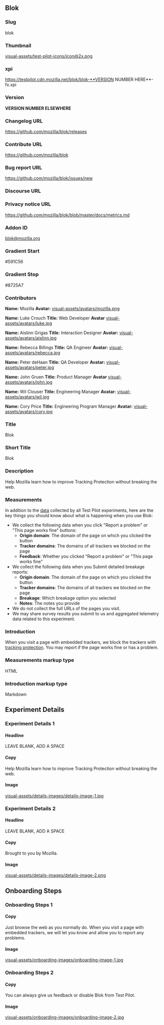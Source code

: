 ## Blok

### Slug
blok

### Thumbnail
[visual-assets/test-pilot-icons/icon@2x.png](visual-assets/test-pilot-icons/icon@2x.png)

### xpi
https://testpilot.cdn.mozilla.net/blok/blok-**VERSION NUMBER HERE**-fx.xpi

### Version
**VERSION NUMBER ELSEWHERE**

### Changelog URL
https://github.com/mozilla/blok/releases

### Contribute URL
https://github.com/mozilla/blok

### Bug report URL
https://github.com/mozilla/blok/issues/new

### Discourse URL


### Privacy notice URL
https://github.com/mozilla/blok/blob/master/docs/metrics.md

### Addon ID
blok@mozilla.org

### Gradient Start
#591C56

### Gradient Stop
#8725A7

### Contributors

**Name:** Mozilla
**Avatar:** [visual-assets/avatars/mozilla.png](visual-assets/avatars/mozilla.png)  

**Name:** Luke Crouch
**Title:** Web Developer
**Avatar** [visual-assets/avatars/luke.jpg](visual-assets/avatars/luke.jpg)  

**Name:** Aislinn Grigas
**Title:** Interaction Designer
**Avatar:** [visual-assets/avatars/aislinn.jpg](visual-assets/avatars/aislinn.jpg)

**Name:** Rebecca Billings
**Title:** QA Engineer
**Avatar:** [visual-assets/avatars/rebecca.jpg](visual-assets/avatars/rebecca.jpg)

**Name:** Peter deHaan
**Title:** QA Developer
**Avatar:** [visual-assets/avatars/peter.jpg](visual-assets/avatars/peter.jpg)

**Name:** John Gruen
**Title:** Product Manager
**Avatar** [visual-assets/avatars/john.jpg](visual-assets/avatars/john.jpg)  

**Name:** Wil Clouser
**Title:** Engineering Manager
**Avatar:** [visual-assets/avatars/wil.jpg](visual-assets/avatars/wil.jpg)

**Name:** Cory Price
**Title:** Engineering Program Manager
**Avatar:** [visual-assets/avatars/cory.jpg](visual-assets/avatars/cory.jpg)

### Title
Blok

### Short Title
Blok

### Description
Help Mozilla learn how to improve Tracking Protection without breaking the web.

### Measurements
In addition to the <a href="https://testpilot.firefox.com/privacy" target="_blank">data</a> collected by all Test Pilot experiments, here are the key things you should know about what is happening when you use Blok:
<ul>
<li>We collect the following data when you click "Report a problem" or "This page works fine" buttons:
    <ul>
        <li><strong>Origin domain</strong>: The domain of the page on which you clicked the button</li>
        <li><strong>Tracker domains</strong>: The domains of all trackers we blocked on the page</li>
        <li><strong>Feedback</strong>: Whether you clicked "Report a problem" or "This page works fine"</li>
    </ul>
</li>
<li>We collect the following data when you Submit detailed breakage reports:
    <ul>
        <li><strong>Origin domain</strong>: The domain of the page on which you clicked the button</li>
        <li><strong>Tracker domains</strong>: The domains of all trackers we blocked on the page</li>
        <li><strong>Breakage</strong>: Which breakage option you selected</li>
        <li><strong>Notes</strong>: The notes you provide</li>
    </ul>
</li>
<li>We do not collect the full URLs of the pages you visit.</li>
<li>We may share survey results you submit to us and aggregated telemetry data related to this experiment.</li>
</ul>

### Introduction
When you visit a page with embedded trackers, we block the trackers with [tracking protection](https://support.mozilla.org/en-US/kb/tracking-protection-pbm). You may report if the page works fine or has a problem.

### Measurements markup type
HTML

### Introduction markup type
Markdown

## Experiment Details

### Experiment Details 1

#### Headline
LEAVE BLANK, ADD A SPACE

#### Copy 
Help Mozilla learn how to improve Tracking Protection without breaking the web.

#### Image
[visual-assets/details-images/details-image-1.jpg](visual-assets/details-images/details-image-1.jpg)

### Experiment Details 2

#### Headline
LEAVE BLANK, ADD A SPACE

#### Copy 
Brought to you by Mozilla.

#### Image
[visual-assets/details-images/details-image-2.png](visual-assets/details-images/details-image-2.png)

## Onboarding Steps

### Onboarding Steps 1

#### Copy 
Just browse the web as you normally do. When you visit a page with embedded trackers, we will let you know and allow you to report any problems.

#### Image
[visual-assets/onboarding-images/onboarding-image-1.jpg](visual-assets/onboarding-images/onboarding-image-1.jpg)

### Onboarding Steps 2

#### Copy 
You can always give us feedback or disable Blok from Test Pilot.

#### Image
[visual-assets/onboarding-images/onboarding-image-2.jpg](visual-assets/onboarding-images/onboarding-image-2.jpg)



